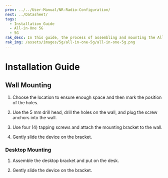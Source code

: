 ```yaml
---
prev: ../../User-Manual/NR-Radio-Configuration/
next: ../Datasheet/
tags:
  - Installation Guide
  - All-in-One 5G
  - 5G
rak_desc: In this guide, the process of assembling and mounting the All-in-One 5G will be shown step-by-step. Strict adherence to the steps guarantees a secured and durable outdoor casing.
rak_img: /assets/images/5g/all-in-one-5g/all-in-one-5g.png
---
```


# Installation Guide

## Wall Mounting

1. Choose the location to ensure enough space and then mark the position of the holes.

<rk-img
  src="/assets/images/5g/all-in-one-5g/installation-guide/choose-location.png"
  width="60%"
  caption="Marking the holes and spaces"
/>

2. Use the 5&nbsp;mm drill head, drill the holes on the wall, and plug the screw anchors into the wall.

<rk-img
  src="/assets/images/5g/all-in-one-5g/installation-guide/drill-install.png"
  width="60%"
  caption="Drilling holes and installing the anchors"
/>

3. Use four (4) tapping screws and attach the mounting bracket to the wall.

<rk-img
  src="/assets/images/5g/all-in-one-5g/installation-guide/wall-bracket.png"
  width="50%"
  caption="Installing the bracket on the wall"
/>

4. Gently slide the device on the bracket.

<rk-img
  src="/assets/images/5g/all-in-one-5g/installation-guide/attach-device.png"
  width="50%"
  caption="Attaching the device"
/>

### Desktop Mounting

1. Assemble the desktop bracket and put on the desk.

<rk-img
  src="/assets/images/5g/all-in-one-5g/installation-guide/assemble-bracket.png"
  width="60%"
  caption="Assembling the desktop bracket"
/>

2. Gently slide the device on the bracket.

<rk-img
  src="/assets/images/5g/all-in-one-5g/installation-guide/slide-the-device.png"
  width="40%"
  caption="Attaching the device"
/>